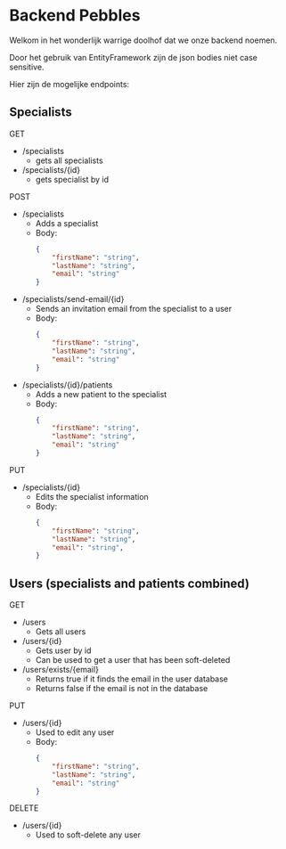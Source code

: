 # Backend Pebbles

Welkom in het wonderlijk warrige doolhof dat we onze backend noemen.

Door het gebruik van EntityFramework zijn de json bodies niet case sensitive.

Hier zijn de mogelijke endpoints:

## Specialists
GET
* /specialists
    * gets all specialists
* /specialists/{id}
    * gets specialist by id

POST
* /specialists
    * Adds a specialist
    * Body:
        ```json
        {
            "firstName": "string",
            "lastName": "string",
            "email": "string"
        }
        ```
* /specialists/send-email/{id}
    * Sends an invitation email from the specialist to a user
    * Body:
        ```json
        {
            "firstName": "string",
            "lastName": "string",
            "email": "string"
        }
        ```
* /specialists/{id}/patients
    * Adds a new patient to the specialist
    * Body:
        ```json
        {
            "firstName": "string",
            "lastName": "string",
            "email": "string"
        }
        ```

PUT
* /specialists/{id}
    * Edits the specialist information
    * Body:
        ```json
        {
            "firstName": "string",
            "lastName": "string",
            "email": "string",
        }
        ```

## Users (specialists and patients combined)
GET
* /users
    * Gets all users
* /users/{id}
    * Gets user by id
    * Can be used to get a user that has been soft-deleted
* /users/exists/{email}
    * Returns true if it finds the email in the user database
    * Returns false if the email is not in the database

PUT
* /users/{id}
    * Used to edit any user
    * Body:
        ```json
        {
            "firstName": "string",
            "lastName": "string",
            "email": "string"
        }
        ```

DELETE
* /users/{id}
    * Used to soft-delete any user
    
